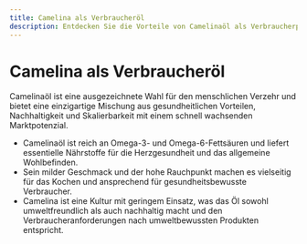 ```yaml
---
title: Camelina als Verbraucheröl
description: Entdecken Sie die Vorteile von Camelinaöl als Verbraucherprodukt mit wachsender Marktnachfrage. 
---
```

# Camelina als Verbraucheröl
Camelinaöl ist eine ausgezeichnete Wahl für den menschlichen Verzehr und bietet eine einzigartige Mischung aus gesundheitlichen Vorteilen, Nachhaltigkeit und Skalierbarkeit mit einem schnell wachsenden Marktpotenzial.

- Camelinaöl ist reich an Omega-3- und Omega-6-Fettsäuren und liefert essentielle Nährstoffe für die Herzgesundheit und das allgemeine Wohlbefinden.
- Sein milder Geschmack und der hohe Rauchpunkt machen es vielseitig für das Kochen und ansprechend für gesundheitsbewusste Verbraucher.
- Camelina ist eine Kultur mit geringem Einsatz, was das Öl sowohl umweltfreundlich als auch nachhaltig macht und den Verbraucheranforderungen nach umweltbewussten Produkten entspricht.